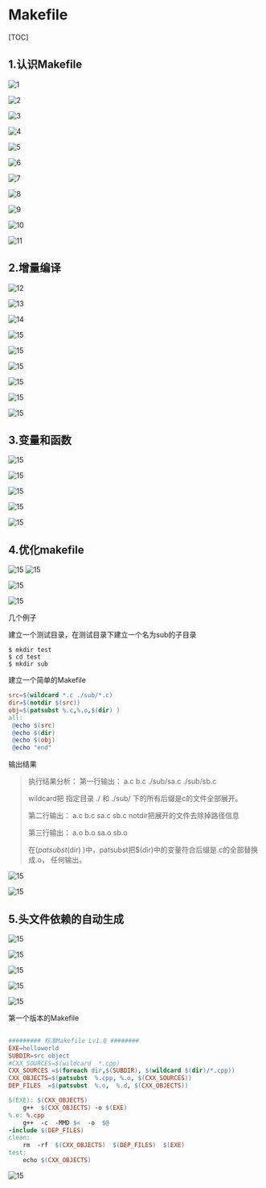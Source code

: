 # Makefile

[TOC]

## 1.认识Makefile

![1](./pics/1.png)

![2](./pics/2.png)

![3](./pics/3.png)

![4](./pics/4.png)

![5](./pics/5.png)



![6](./pics/6.png)

![7](./pics/7.png)



![8](./pics/8.png)

![9](./pics/9.png)



![10](./pics/10.png)



![11](./pics/11.png)

## 2.增量编译

![12](./pics/12.png)

![13](./pics/13.png)

![14](./pics/14.png)

![15](./pics/15.png)

![15](./pics/16.png)

![15](./pics/17.png)

![15](./pics/18.png)

![15](./pics/19.png)

![15](./pics/20.png)



## 3.变量和函数

![15](./pics/21.png)



![15](./pics/22.png)



![15](./pics/23.png)



![15](./pics/24.png)



![15](./pics/25.png)

## 4.优化makefile

![15](./pics/26.png)
![15](./pics/27.png)

![15](./pics/28.png)



![15](./pics/29.png)

几个例子

建立一个测试目录，在测试目录下建立一个名为sub的子目录

~~~shell
$ mkdir test
$ cd test
$ mkdir sub
~~~

建立一个简单的Makefile

~~~makefile
src=$(wildcard *.c ./sub/*.c)
dir=$(notdir $(src))
obj=$(patsubst %.c,%.o,$(dir) )
all:
 @echo $(src)
 @echo $(dir)
 @echo $(obj)
 @echo "end"
~~~

输出结果

> 执行结果分析：
> 第一行输出：
> a.c b.c ./sub/sa.c ./sub/sb.c
>
> wildcard把 指定目录 ./ 和 ./sub/ 下的所有后缀是c的文件全部展开。
>
> 第二行输出：
> a.c b.c sa.c sb.c
> notdir把展开的文件去除掉路径信息
>
> 第三行输出：
> a.o b.o sa.o sb.o
>
> 在$(patsubst %.c,%.o,$(dir) )中，patsubst把$(dir)中的变量符合后缀是.c的全部替换成.o，
> 任何输出。

![15](./pics/30.png)



![15](./pics/31.png)

## 5.头文件依赖的自动生成

![15](./pics/32.png)



![15](./pics/33.png)



![15](./pics/34.png)



![15](./pics/35.png)





![15](./pics/36.png)

第一个版本的Makefile

~~~makefile
 
######### 标准Makefile Lv1.0 ########
EXE=helloworld
SUBDIR=src object
#CXX_SOURCES=$(wildcard  *.cpp)
CXX_SOURCES =$(foreach dir,$(SUBDIR), $(wildcard $(dir)/*.cpp))
CXX_OBJECTS=$(patsubst  %.cpp, %.o, $(CXX_SOURCES))
DEP_FILES  =$(patsubst  %.o,  %.d, $(CXX_OBJECTS))

$(EXE): $(CXX_OBJECTS)
	g++  $(CXX_OBJECTS) -o $(EXE)	
%.o: %.cpp
	g++  -c  -MMD $<  -o  $@
-include $(DEP_FILES)
clean: 
	rm  -rf  $(CXX_OBJECTS)  $(DEP_FILES)  $(EXE)
test:
	echo $(CXX_OBJECTS)
~~~



![15](./pics/37.png)